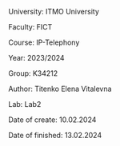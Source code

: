 University: ITMO University

Faculty: FICT

Course: IP-Telephony

Year: 2023/2024

Group: K34212

Author: Titenko Elena Vitalevna

Lab: Lab2

Date of create: 10.02.2024

Date of finished: 13.02.2024
